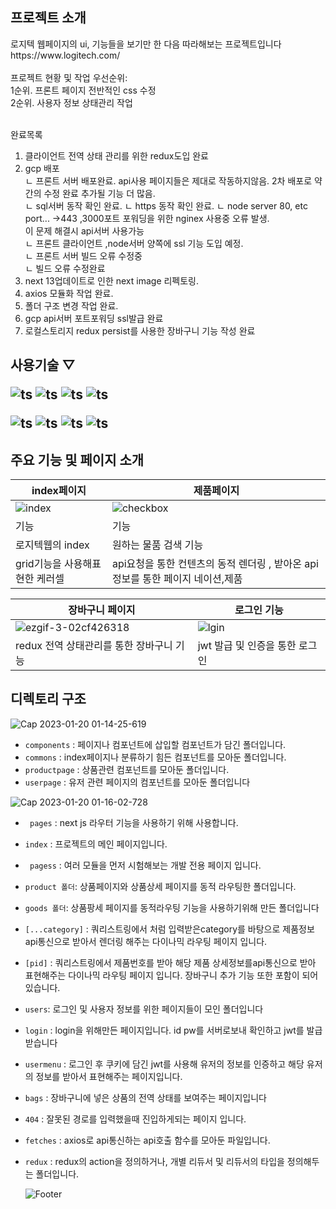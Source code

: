 <div>
 <h2>
 프로젝트 소개 
 </h2>
 로지텍 웹페이지의 ui, 기능들을 보기만 한 다음 따라해보는 프로젝트입니다<br>
 https://www.logitech.com/ <br>
 

 <br>
 프로젝트 현황 및 작업 우선순위:<br>
1순위. 프론트 페이지 전반적인 css 수정 <br>
2순위. 사용자 정보 상태관리 작업<br>

 
 <br>완료목록<br>
  1. 클라이언트 전역 상태 관리를 위한 redux도입 완료<br>
  2. gcp 배포 <br>
    ㄴ  프론트 서버 배포완료. api사용 페이지들은 제대로 작동하지않음. 2차 배포로 약간의 수정 완료 추가될 기능 더 많음. <br>
    ㄴ  sql서버 동작 확인 완료. 
    ㄴ  https 동작 확인 완료. 
    ㄴ  node server 80, etc port... ->443 ,3000포트 포워딩을 위한 nginex 사용중 오류 발생. <br>
    이 문제 해결시 api서버 사용가능<br>
    ㄴ  프론트 클라이언트 ,node서버 양쪽에 ssl 기능 도입 예정.<br>
    ㄴ 프론트 서버 빌드 오류 수정중 <br>
    ㄴ 빌드 오류 수정완료
  3. next 13업데이트로 인한 next image 리펙토링.<br>
  4. axios 모듈화 작업 완료.<br>
  5. 폴더 구조 변경 작업 완료.<br>
  6. gcp api서버 포트포워딩 ssl발급 완료 <br>
  7. 로컬스토리지 redux persist를 사용한 장바구니 기능 작성 완료 <br>
</div>

<div id="pannel">
 <H2>사용기술 ▽
 
 ![ts](https://img.shields.io/badge/Typescript-13.0.3-black)
 ![ts](https://img.shields.io/badge/Next.js-13.0.3-black)
 ![ts](https://img.shields.io/badge/React-18.2.0-purple)
 ![ts](https://img.shields.io/badge/redux-purple)

  
 ![ts](https://img.shields.io/badge/bootstrap-5.2.2-purple)
 ![ts](https://img.shields.io/badge/axios-1.2.0-blue)
 ![ts](https://img.shields.io/badge/npm-5.74.0-red)
 ![ts](https://img.shields.io/badge/express-4.18-black)

</div>
<div>
 <h2>
  주요 기능 및 페이지 소개  
 </h2>

| index페이지                                                                                                     | 제품페이지                                                                                                         |
| --------------------------------------------------------------------------------------------------------------- | ------------------------------------------------------------------------------------------------------------------ |
| ![index](https://user-images.githubusercontent.com/37325163/207046416-d5ca180c-f0c5-42b7-8d72-d4f341549a1e.gif) | ![checkbox](https://user-images.githubusercontent.com/37325163/207048950-1b018c1f-f713-40f5-9415-67748f6f2633.gif) |
| 기능                                                                                                            | 기능                                                                                                               |
| 로지텍웹의 index                                                                                                | 원하는 물품 검색 기능                                                                                              |
| grid기능을 사용해표현한 케러셀                                                                                  | api요청을 통한 컨텐츠의 동적 렌더링 , 받아온 api정보를 통한 페이지 네이션,제품                                     |



 | 장바구니 페이지                                                                                                   | 로그인 기능                                                                                                         |
| --------------------------------------------------------------------------------------------------------------- | ------------------------------------------------------------------------------------------------------------------ |
| ![ezgif-3-02cf426318](https://user-images.githubusercontent.com/37325163/213492194-f6191b13-ce55-4beb-963d-d69a51726bb9.gif) | ![lgin](https://user-images.githubusercontent.com/37325163/213493585-f1321bd6-1ca5-4a32-bea3-e1e4e36036e0.gif)| |
| redux 전역 상태관리를 통한 장바구니 기능                                        | jwt 발급 및 인증을 통한 로그인                                                                                                                                                             




 </div>
<div>
 <h2>디렉토리 구조</h2>
<div>  
 <div>
  
![Cap 2023-01-20 01-14-25-619](https://user-images.githubusercontent.com/37325163/213495123-0dccf3f6-810a-42e5-8b45-7675f7fc2dd3.png)
- <code>components</code> : 페이지나 컴포넌트에 삽입할 컴포넌트가 담긴 폴더입니다.
- <code>commons</code> : index페이지나 분류하기 힘든 컴포넌트를 모아둔 폴더입니다. 
- <code>productpage</code> : 상품관련 컴포넌트를 모아둔 폴더입니다.
- <code>userpage</code> : 유저 관련 페이지의 컴포넌트를 모아둔 폴더입니다

![Cap 2023-01-20 01-16-02-728](https://user-images.githubusercontent.com/37325163/213495051-d0c6a814-754d-48fd-9577-d716b8e36c07.png)
  
- <code> pages</code> : next js 라우터 기능을 사용하기 위해 사용합니다.

- <code>index</code> : 프로젝트의 메인 페이지입니다.
- <code> pagess</code> : 여러 모듈을 먼저 시험해보는 개발 전용 페이지 입니다.
  
- <code>product 폴더</code>: 상품페이지와 상품상세 페이지를 동적 라우팅한 폴더입니다.
- <code>goods 폴더</code>: 상품팡세 페이지를 동적라우팅 기능을 사용하기위해 만든 폴더입니다
- <code>[...category]</code> : 쿼리스트링에서 처럼 입력받은category를 바탕으로 제품정보api통신으로 받아서 렌더링 해주는 다이나믹 라우팅 페이지 입니다.
- <code>[pid]</code> : 쿼리스트링에서 제품번호를 받아 해당 제품 상세정보를api통신으로 받아 표현해주는 다이나믹 라우팅 페이지 입니다. 장바구니 추가 기능 또한 포함이 되어있습니다.
  
- <code>users</code>: 로그인 및 사용자 정보를 위한 페이지들이 모인 폴더입니다
- <code>login</code> : login을 위해만든 페이지입니다. id pw를 서버로보내 확인하고 jwt를 발급받습니다
- <code>usermenu</code> : 로그인 후 쿠키에 담긴 jwt를 사용해 유저의 정보를 인증하고 해당 유저의 정보를 받아서 표현해주는 페이지입니다.
 - <code>bags</code> : 장바구니에 넣은 상품의 전역 상태를 보여주는 페이지입니다

- <code>404</code> : 잘못된 경로를 입력했을때 진입하게되는 페이지 입니다.
- <code>fetches</code> : axios로 api통신하는 api호출 함수를 모아둔 파일입니다.
- <code>redux</code> : redux의 action을 정의하거나, 개별 리듀서 및 리듀서의 타입을 정의해두는 폴더입니다. 

  

  
  
  
  ![Footer](https://capsule-render.vercel.app/api?type=waving&color=auto&height=200&section=footer)
